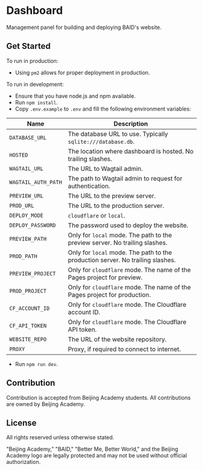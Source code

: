 # Dashboard

Management panel for building and deploying BAID's website.

## Get Started

To run in production:

* Using `pm2` allows for proper deployment in production.

To run in development:

* Ensure that you have node.js and npm available.
* Run `npm install`.
* Copy `.env.example` to `.env` and fill the following environment variables:

| Name                | Description                                                                    |
|---------------------|--------------------------------------------------------------------------------|
| `DATABASE_URL`      | The database URL to use. Typically `sqlite:///database.db`.                    |
| `HOSTED`            | The location where dashboard is hosted. No trailing slashes.                   |
| `WAGTAIL_URL`       | The URL to Wagtail admin.                                                      |
| `WAGTAIL_AUTH_PATH` | The path to Wagtail admin to request for authentication.                       |
| `PREVIEW_URL`       | The URL to the preview server.                                                 |
| `PROD_URL`          | The URL to the production server.                                              |
| `DEPLOY_MODE`       | `cloudflare` or `local`.                                                       |
| `DEPLOY_PASSWORD`   | The password used to deploy the website.                                       |
| `PREVIEW_PATH`      | Only for `local` mode. The path to the preview server. No trailing slashes.    |
| `PROD_PATH`         | Only for `local` mode. The path to the production server. No trailing slashes. |
| `PREVIEW_PROJECT`   | Only for `cloudflare` mode. The name of the Pages project for preview.         |
| `PROD_PROJECT`      | Only for `cloudflare` mode. The name of the Pages project for production.      |
| `CF_ACCOUNT_ID`     | Only for `cloudflare` mode. The Cloudflare account ID.                         |
| `CF_API_TOKEN`      | Only for `cloudflare` mode. The Cloudflare API token.                          |
| `WEBSITE_REPO`      | The URL of the website repository.                                             |
| `PROXY`             | Proxy, if required to connect to internet.                                     |

* Run `npm run dev`.

## Contribution

Contribution is accepted from Beijing Academy students. All contributions are owned by Beijing Academy.

## License

All rights reserved unless otherwise stated.

"Beijing Academy," "BAID," "Better Me, Better World," and the Beijing Academy logo are legally protected and may not be
used without official authorization.
